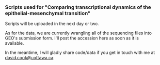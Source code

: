 ### Scripts used for "Comparing transcriptional dynamics of the epithelial-mesenchymal transition"

Scripts will be uploaded in the next day or two.

As for the data, we are currently wrangling all of the sequencing files into GEO's submission form. I'll post the accession here as soon as it is available.

In the meantime, I will gladly share code/data if you get in touch with me at david.cook@uottawa.ca
